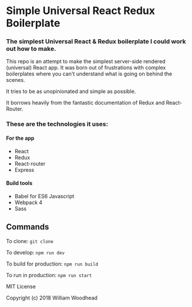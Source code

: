 # Simple Universal React Redux Boilerplate
### The simplest Universal React & Redux boilerplate I could work out how to make.

This repo is an attempt to make the simplest server-side rendered (universal) React app.
It was born out of frustrations with complex boilerplates where you can't understand what is going on behind the scenes.

It tries to be as unopinionated and simple as possible.

It borrows heavily from the fantastic documentation of Redux and React-Router.

### These are the technologies it uses:

#### For the app
- React
- Redux
- React-router
- Express

#### Build tools
- Babel for ES6 Javascript
- Webpack 4
- Sass

## Commands
To clone:
`git clone`

To develop:
`npm run dev`

To build for production:
`npm run build`

To run in production:
`npm run start`

MIT License

Copyright (c) 2018 William Woodhead
